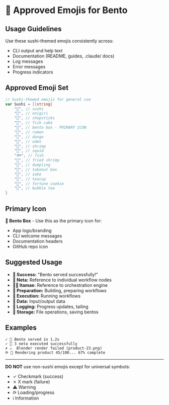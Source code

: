 # 🍱 Approved Emojis for Bento

## Usage Guidelines

Use these sushi-themed emojis consistently across:
- CLI output and help text
- Documentation (README, guides, .claude/ docs)
- Log messages
- Error messages
- Progress indicators

## Approved Emoji Set

```go
// Sushi-themed emojis for general use
var Sushi = []string{
    "🍣", // sushi
    "🍙", // onigiri
    "🍙", // chopsticks
    "🍥", // fish cake
    "🍱", // bento box - PRIMARY ICON
    "🍜", // ramen
    "🍡", // dango
    "🍢", // oden
    "🦐", // shrimp
    "🦑", // squid
    "🐟", // fish
    "🍤", // fried shrimp
    "🥟", // dumpling
    "🥡", // takeout box
    "🍶", // sake
    "🍵", // teacup
    "🥠", // fortune cookie
    "🧋", // bubble tea
}
```

## Primary Icon

**🍱 Bento Box** - Use this as the primary icon for:
- App logo/branding
- CLI welcome messages
- Documentation headers
- GitHub repo icon

## Suggested Usage

- **🍱 Success:** "Bento served successfully!"
- **🍙 Neta:** Reference to individual workflow nodes
- **👨‍🍳 Itamae:** Reference to orchestration engine
- **🥢 Preparation:** Building, preparing workflows
- **🍣 Execution:** Running workflows
- **🦐 Data:** Input/output data
- **🍵 Logging:** Progress updates, tailing
- **🥡 Storage:** File operations, saving bentos

## Examples

```
✓ 🍱 Bento served in 1.2s
✓ 🍙 3 neta executed successfully
✗ ⚠️  Blender render failed (product-23.png)
⟳ 🍵 Rendering product 45/100... 67% complete
```

---

**DO NOT** use non-sushi emojis except for universal symbols:
- ✓ Checkmark (success)
- ✗ X mark (failure)
- ⚠️  Warning
- ⟳ Loading/progress
- ℹ️  Information
